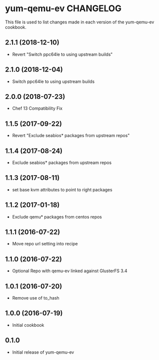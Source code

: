 yum-qemu-ev CHANGELOG
=====================
This file is used to list changes made in each version of the
yum-qemu-ev cookbook.

2.1.1 (2018-12-10)
------------------
- Revert "Switch ppc64le to using upstream builds"

2.1.0 (2018-12-04)
------------------
- Switch ppc64le to using upstream builds

2.0.0 (2018-07-23)
------------------
- Chef 13 Compatibility Fix

1.1.5 (2017-09-22)
------------------
- Revert "Exclude seabios* packages from upstream repos"

1.1.4 (2017-08-24)
------------------
- Exclude seabios* packages from upstream repos

1.1.3 (2017-08-11)
------------------
- set base kvm attributes to point to right packages

1.1.2 (2017-01-18)
------------------
- Exclude qemu* packages from centos repos

1.1.1 (2016-07-22)
------------------
- Move repo url setting into recipe

1.1.0 (2016-07-22)
------------------
- Optional Repo with qemu-ev linked against GlusterFS 3.4

1.0.1 (2016-07-20)
------------------
- Remove use of to_hash

1.0.0 (2016-07-19)
------------------
- Initial cookbook

0.1.0
-----
- Initial release of yum-qemu-ev

